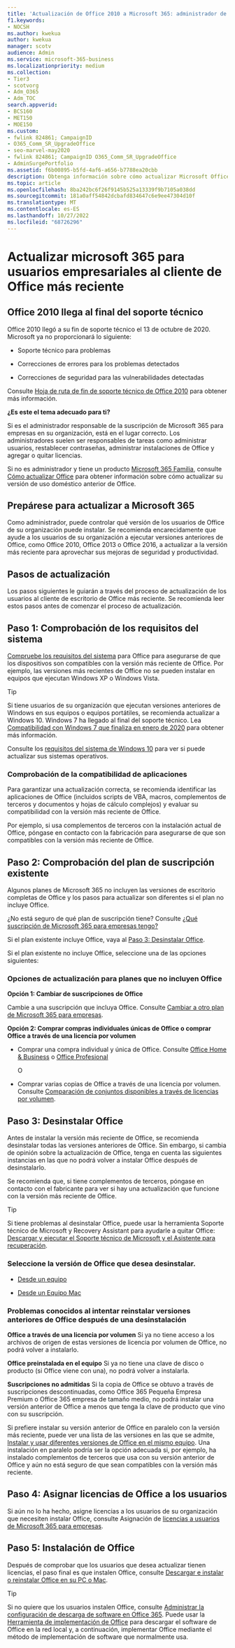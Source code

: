 ```yaml
---
title: 'Actualización de Office 2010 a Microsoft 365: administrador de Microsoft 365'
f1.keywords:
- NOCSH
ms.author: kwekua
author: kwekua
manager: scotv
audience: Admin
ms.service: microsoft-365-business
ms.localizationpriority: medium
ms.collection:
- Tier3
- scotvorg
- Adm_O365
- Adm_TOC
search.appverid:
- BCS160
- MET150
- MOE150
ms.custom:
- fwlink 824861; CampaignID
- O365_Comm_SR_UpgradeOffice
- seo-marvel-may2020
- fwlink 824861; CampaignID O365_Comm_SR_UpgradeOffice
- AdminSurgePortfolio
ms.assetid: f6b00895-b5fd-4af6-a656-b7788ea20cbb
description: Obtenga información sobre cómo actualizar Microsoft Office al cliente de Office más reciente para los usuarios de su organización.
ms.topic: article
ms.openlocfilehash: 8ba242bc6f26f9145b525a13339f9b7105a038dd
ms.sourcegitcommit: 181a0aff54842dcbafd834647c6e9ee47304d10f
ms.translationtype: MT
ms.contentlocale: es-ES
ms.lasthandoff: 10/27/2022
ms.locfileid: "68726296"
---
```

# <a name="upgrade-your-microsoft-365-for-business-users-to-the-latest-office-client"></a>Actualizar microsoft 365 para usuarios empresariales al cliente de Office más reciente

## <a name="office-2010-reaches-end-of-support"></a>Office 2010 llega al final del soporte técnico

Office 2010 llegó a su fin de soporte técnico el 13 de octubre de 2020. Microsoft ya no proporcionará lo siguiente:

- Soporte técnico para problemas

- Correcciones de errores para los problemas detectados

- Correcciones de seguridad para las vulnerabilidades detectadas

Consulte [Hoja de ruta de fin de soporte técnico de Office 2010](/deployoffice/endofsupport/office-2010-end-support-roadmap) para obtener más información.

 **¿Es este el tema adecuado para ti?**
  
 Si es el administrador responsable de la suscripción de Microsoft 365 para empresas en su organización, está en el lugar correcto. Los administradores suelen ser responsables de tareas como administrar usuarios, restablecer contraseñas, administrar instalaciones de Office y agregar o quitar licencias.

 Si no es administrador y tiene un producto [Microsoft 365 Familia](https://support.microsoft.com/office/28cbc8cf-1332-4f04-9123-9b660abb629e#BKMK_OfficePlans), consulte [Cómo actualizar Office](https://support.microsoft.com/office/ee68f6cf-422f-464a-82ec-385f65391350) para obtener información sobre cómo actualizar su versión de uso doméstico anterior de Office.

## <a name="get-ready-to-upgrade-to-microsoft-365"></a>Prepárese para actualizar a Microsoft 365

Como administrador, puede controlar qué versión de los usuarios de Office de su organización puede instalar. Se recomienda encarecidamente que ayude a los usuarios de su organización a ejecutar versiones anteriores de Office, como Office 2010, Office 2013 o Office 2016, a actualizar a la versión más reciente para aprovechar sus mejoras de seguridad y productividad.

## <a name="upgrade-steps"></a>Pasos de actualización

Los pasos siguientes le guiarán a través del proceso de actualización de los usuarios al cliente de escritorio de Office más reciente. Se recomienda leer estos pasos antes de comenzar el proceso de actualización.
  
## <a name="step-1---check-system-requirements"></a>Paso 1: Comprobación de los requisitos del sistema

[Compruebe los requisitos del sistema](https://www.microsoft.com/microsoft-365/microsoft-365-and-office-resources) para Office para asegurarse de que los dispositivos son compatibles con la versión más reciente de Office. Por ejemplo, las versiones más recientes de Office no se pueden instalar en equipos que ejecutan Windows XP o Windows Vista.
  
> [!TIP]
> Si tiene usuarios de su organización que ejecutan versiones anteriores de Windows en sus equipos o equipos portátiles, se recomienda actualizar a Windows 10. Windows 7 ha llegado al final del soporte técnico. Lea [Compatibilidad con Windows 7 que finaliza en enero de 2020](https://www.microsoft.com/microsoft-365/windows/end-of-windows-7-support?rtc=1) para obtener más información.

Consulte los [requisitos del sistema de Windows 10](https://www.microsoft.com/windows/windows-10-specifications) para ver si puede actualizar sus sistemas operativos.

### <a name="check-application-compatibility"></a>Comprobación de la compatibilidad de aplicaciones

Para garantizar una actualización correcta, se recomienda identificar las aplicaciones de Office (incluidos scripts de VBA, macros, complementos de terceros y documentos y hojas de cálculo complejos) y evaluar su compatibilidad con la versión más reciente de Office.
  
Por ejemplo, si usa complementos de terceros con la instalación actual de Office, póngase en contacto con la fabricación para asegurarse de que son compatibles con la versión más reciente de Office.
  
## <a name="step-2---check-your-existing-subscription-plan"></a>Paso 2: Comprobación del plan de suscripción existente

Algunos planes de Microsoft 365 no incluyen las versiones de escritorio completas de Office y los pasos para actualizar son diferentes si el plan no incluye Office.
  
¿No está seguro de qué plan de suscripción tiene? Consulte [¿Qué suscripción de Microsoft 365 para empresas tengo?](../admin-overview/what-subscription-do-i-have.md)
  
Si el plan existente incluye Office, vaya al [Paso 3: Desinstalar Office](#step-3---uninstall-office).
  
Si el plan existente no incluye Office, seleccione una de las opciones siguientes:
  
### <a name="upgrade-options-for-plans-that-dont-include-office"></a>Opciones de actualización para planes que no incluyen Office

 **Opción 1: Cambiar de suscripciones de Office**

Cambie a una suscripción que incluya Office. Consulte [Cambiar a otro plan de Microsoft 365 para empresas](../../commerce/subscriptions/switch-to-a-different-plan.md).

**Opción 2: Comprar compras individuales únicas de Office o comprar Office a través de una licencia por volumen**

 - Comprar una compra individual y única de Office. Consulte [Office Home &amp; Business](https://www.microsoft.com/microsoft-365/buy/compare-all-microsoft-365-products-b) o [Office Profesional](https://www.microsoft.com/microsoft-365/p/office-professional-2019/CFQ7TTC0K7C5/)

     O

 - Comprar varias copias de Office a través de una licencia por volumen. Consulte [Comparación de conjuntos disponibles a través de licencias por volumen](https://products.office.com/business/microsoft-office-volume-licensing-suites-comparison).

## <a name="step-3---uninstall-office"></a>Paso 3: Desinstalar Office

Antes de instalar la versión más reciente de Office, se recomienda desinstalar todas las versiones anteriores de Office. Sin embargo, si cambia de opinión sobre la actualización de Office, tenga en cuenta las siguientes instancias en las que no podrá volver a instalar Office después de desinstalarlo.
  
Se recomienda que, si tiene complementos de terceros, póngase en contacto con el fabricante para ver si hay una actualización que funcione con la versión más reciente de Office.

> [!TIP]
> Si tiene problemas al desinstalar Office, puede usar la herramienta Soporte técnico de Microsoft y Recovery Assistant para ayudarle a quitar Office: [Descargar y ejecutar el Soporte técnico de Microsoft y el Asistente para recuperación](https://go.microsoft.com/fwlink/?LinkID=2155008).

### <a name="select-the-version-of-office-you-want-to-uninstall"></a>Seleccione la versión de Office que desea desinstalar.

- [Desde un equipo](https://support.microsoft.com/office/9dd49b83-264a-477a-8fcc-2fdf5dbf61d8)

- [Desde un Equipo Mac](https://support.microsoft.com/office/eefa1199-5b58-43af-8a3d-b73dc1a8cae3)
  
### <a name="known-issues-trying-to-reinstall-older-versions-of-office-after-an-uninstall"></a>Problemas conocidos al intentar reinstalar versiones anteriores de Office después de una desinstalación

 **Office a través de una licencia por volumen** Si ya no tiene acceso a los archivos de origen de estas versiones de licencia por volumen de Office, no podrá volver a instalarlo.

 **Office preinstalada en el equipo** Si ya no tiene una clave de disco o producto (si Office viene con una), no podrá volver a instalarla.

 **Suscripciones no admitidas** Si la copia de Office se obtuvo a través de suscripciones descontinuadas, como Office 365 Pequeña Empresa Premium o Office 365 empresa de tamaño medio, no podrá instalar una versión anterior de Office a menos que tenga la clave de producto que vino con su suscripción.

Si prefiere instalar su versión anterior de Office en paralelo con la versión más reciente, puede ver una lista de las versiones en las que se admite, [Instalar y usar diferentes versiones de Office en el mismo equipo](https://support.microsoft.com/office/6ebb44ce-18a3-43f9-a187-b78c513788bf). Una instalación en paralelo podría ser la opción adecuada si, por ejemplo, ha instalado complementos de terceros que usa con su versión anterior de Office y aún no está seguro de que sean compatibles con la versión más reciente.

## <a name="step-4---assign-office-licenses-to-users"></a>Paso 4: Asignar licencias de Office a los usuarios

Si aún no lo ha hecho, asigne licencias a los usuarios de su organización que necesiten instalar Office, consulte Asignación de [licencias a usuarios de Microsoft 365 para empresas](../manage/assign-licenses-to-users.md).
  
## <a name="step-5---install-office"></a>Paso 5: Instalación de Office

Después de comprobar que los usuarios que desea actualizar tienen licencias, el paso final es que instalen Office, consulte [Descargar e instalar o reinstalar Office en su PC o Mac](https://support.microsoft.com/office/4414eaaf-0478-48be-9c42-23adc4716658).
  
> [!TIP]
> Si no quiere que los usuarios instalen Office, consulte [Administrar la configuración de descarga de software en Office 365](/DeployOffice/manage-software-download-settings-office-365). Puede usar la [Herramienta de implementación de Office](/DeployOffice/overview-office-deployment-tool) para descargar el software de Office en la red local y, a continuación, implementar Office mediante el método de implementación de software que normalmente usa.